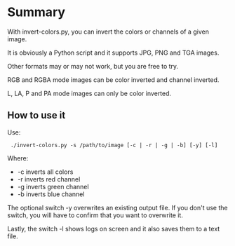 # Summary

With invert-colors.py, you can invert the colors or channels of a given image.

It is obviously a Python script and it supports JPG, PNG and TGA images.

Other formats may or may not work, but you are free to try.

RGB and RGBA mode images can be color inverted and channel inverted.

L, LA, P and PA mode images can only be color inverted.

## How to use it

Use:
```shell
 ./invert-colors.py -s /path/to/image [-c | -r | -g | -b] [-y] [-l]
 ```

Where:
 - -c inverts all colors
 - -r inverts red channel
 - -g inverts green channel
 - -b inverts blue channel

The optional switch -y overwrites an existing output file. If you don't use the switch, you will have to confirm that you want to overwrite it.

Lastly, the switch -l shows logs on screen and it also saves them to a text file.
